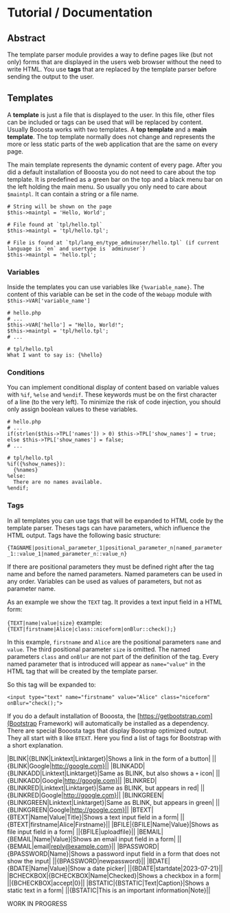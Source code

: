 # Tutorial / Documentation

## Abstract

The template parser module provides a way to define pages like (but not only) forms that are displayed in the
users web browser without the need to write HTML. You use __tags__ that are replaced by the template parser
before sending the output to the user.

## Templates

A __template__ is just a file that is displayed to the user. In this file, other files can be included or tags 
can be used that will be replaced by content. Usually Booosta works with two templates. A __top template__ and a 
__main template__. The top template normally does not change and represents the more or less static parts of
the web application that are the same on every page.

The main template represents the dynamic content of every page. After you did a default installation of Booosta
you do not need to care about the top template. It is predefined as a green bar on the top and a black menu bar
on the left holding the main menu. So usually you only need to care about `$maintpl`. It can contain a string or
a file name.

```
# String will be shown on the page
$this->maintpl = 'Hello, World';

# File found at `tpl/hello.tpl` 
$this->maintpl = 'tpl/hello.tpl';

# File is found at `tpl/lang_en/type_adminuser/hello.tpl` (if current language is `en` and usertype is `adminuser`)
$this->maintpl = 'hello.tpl';
```

### Variables

Inside the templates you can use variables like `{%variable_name}`. The content of this variable can be set in
the code of the `Webapp` module with `$this->VAR['variable_name']`
```
# hello.php
# ...
$this->VAR['hello'] = "Hello, World!";
$this->maintpl = 'tpl/hello.tpl';
# ...

# tpl/hello.tpl
What I want to say is: {%hello}
```

### Conditions

You can implement conditional display of content based on variable values with `%if`, `%else` and `%endif`. These
keywords must be on the first character of a line (to the very left). To minimize the risk of code injection,
you should only assign boolean values to these variables.

```
# hello.php
# ...
if(strlen($this->TPL['names']) > 0) $this->TPL['show_names'] = true;
else $this->TPL['show_names'] = false;
# ...

# tpl/hello.tpl
%if({%show_names}):
  {%names}
%else:
  There are no names available.
%endif;
```

### Tags

In all templates you can use tags that will be expanded to HTML code by the template parser. Theses tags can have
parameters, which influence the HTML output. Tags have the following basic structure:

`{TAGNAME|positional_parameter_1|positional_parameter_n|named_parameter_1::value_1|named_parameter_n::value_n}`

If there are positional parameters they must be defined right after the tag name and before the named parameters.
Named parameters can be used in any order. Variables can be used as values of parameters, but not as parameter name.

As an example we show the `TEXT` tag. It provides a text input field in a HTML form:

`{TEXT|name|value|size}`
example:
`{TEXT|firstname|Alice|class::niceform|onBlur::check();}`

In this example, `firstname` and `Alice` are the positional parameters `name` and `value`. The third positional
parameter `size` is omitted. The named parameters `class` and `onBlur` are not part of the definition of the tag.
Every named parameter that is introduced will appear as `name="value"` in the HTML tag that will be created by
the template parser.

So this tag will be expanded to:

`<input type="text" name="firstname" value="Alice" class="niceform" onBlur="check();">`


If you do a default installation of Booosta, the [https://getbootstrap.com](Bootstrap Framework) will automatically
be installed as a dependency. There are special Booosta tags that display Boostrap optimized output. They all start
with `B` like `BTEXT`. Here you find a list of tags for Bootstrap with a short explanation.

|BLINK|{BLINK&#124;Linktext&#124;Linktarget}|Shows a link in the form of a button|
||{BLINK&#124;Google&#124;http://google.com}||
|BLINKADD|{BLINKADD&#124;Linktext&#124;Linktarget}|Same as BLINK, but also shows a `+` icon|
||{BLINKADD&#124;Google&#124;http://google.com}||
|BLINKRED|{BLINKRED&#124;Linktext&#124;Linktarget}|Same as BLINK, but appears in red|
||{BLINKRED&#124;Google&#124;http://google.com}||
|BLINKGREEN|{BLINKGREEN&#124;Linktext&#124;Linktarget}|Same as BLINK, but appears in green|
||{BLINKGREEN&#124;Google&#124;http://google.com}||
|BTEXT|{BTEXT&#124;Name&#124;Value&#124;Title}|Shows a text input field in a form|
||{BTEXT&#124;firstname&#124;Alice&#124;Firstname}||
|BFILE|{BFILE&#124;Name&#124;Value}|Shows as file input field in a form|
||{BFILE&#124;uploadfile}||
|BEMAIL|{BEMAIL&#124;Name&#124;Value}|Shows an email input field in a form|
||{BEMAIL&#124;email&#124;reply@example.com}||
|BPASSWORD|{BPASSWORD&#124;Name}|Shows a password input field in a form that does not show the input|
||{BPASSWORD&#124;newpassword}||
|BDATE|{BDATE&#124;Name&#124;Value}|Show a date picker|
||{BDATE&#124;startdate&#124;2023-07-21}||
|BCHECKBOX|{BCHECKBOX&#124;Name&#124;Checked}|Shows a checkbox in a form|
||{BCHECKBOX&#124;accept&#124;0}||
|BSTATIC|{BSTATIC&#124;Text&#124;Caption}|Shows a static text in a form|
||{BSTATIC&#124;This is an important information&#124;Note}||


WORK IN PROGRESS

